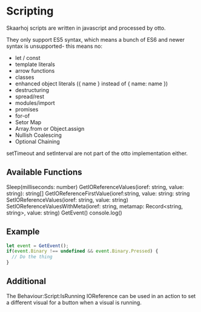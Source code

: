 # Scripting

Skaarhoj scripts are written in javascript and processed by otto.

They only support ES5 syntax, which means a bunch of ES6 and newer syntax is unsupported- this means no:
- let / const
- template literals
- arrow functions
- classes
- enhanced object literals ({ name } instead of { name: name })
- destructuring
- spread/rest
- modules/import
- promises
- for-of
- Setor Map
- Array.from or Object.assign
- Nullish Coalescing
- Optional Chaining

setTimeout and setInterval are not part of the otto implementation either.

## Available Functions

Sleep(milliseconds: number)
GetIOReferenceValues(ioref: string, value: string): string[]
GetIOReferenceFirstValue(ioref:string, value: string: string
SetIOReferenceValues(ioref: string, value: string)
SetIOReferenceValuesWithMeta(ioref: string, metamap: Record<string, string>, value: string)
GetEvent()
console.log()

## Example

```js
let event = GetEvent();
if(event.Binary !== undefined && event.Binary.Pressed) {
  // Do the thing
}
```

## Additional
The Behaviour:Script:IsRunning IOReference can be used in an action to set a different visual for a button when a visual is running.
